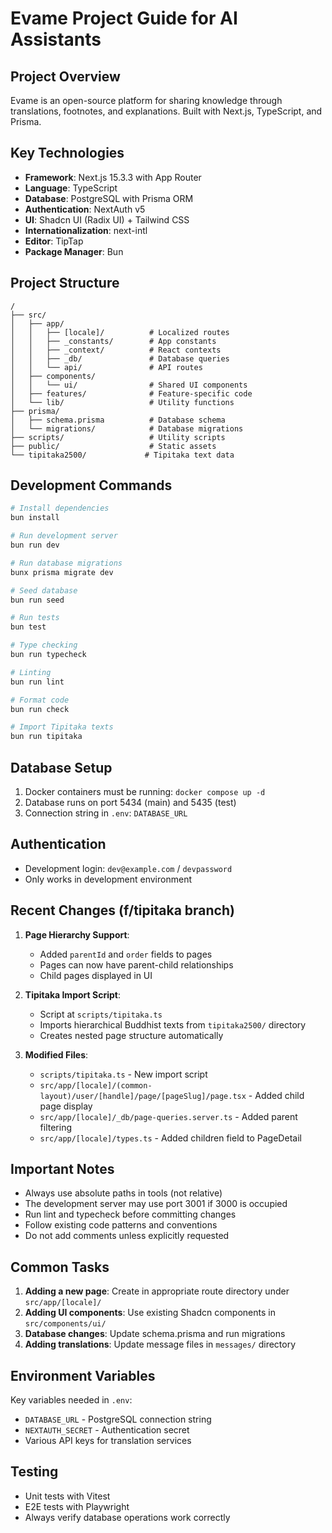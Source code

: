 # Evame Project Guide for AI Assistants

## Project Overview
Evame is an open-source platform for sharing knowledge through translations, footnotes, and explanations. Built with Next.js, TypeScript, and Prisma.

## Key Technologies
- **Framework**: Next.js 15.3.3 with App Router
- **Language**: TypeScript
- **Database**: PostgreSQL with Prisma ORM
- **Authentication**: NextAuth v5
- **UI**: Shadcn UI (Radix UI) + Tailwind CSS
- **Internationalization**: next-intl
- **Editor**: TipTap
- **Package Manager**: Bun

## Project Structure
```
/
├── src/
│   ├── app/
│   │   ├── [locale]/          # Localized routes
│   │   ├── _constants/        # App constants
│   │   ├── _context/          # React contexts
│   │   ├── _db/               # Database queries
│   │   └── api/               # API routes
│   ├── components/
│   │   └── ui/                # Shared UI components
│   ├── features/              # Feature-specific code
│   └── lib/                   # Utility functions
├── prisma/
│   ├── schema.prisma          # Database schema
│   └── migrations/            # Database migrations
├── scripts/                   # Utility scripts
├── public/                    # Static assets
└── tipitaka2500/             # Tipitaka text data
```

## Development Commands
```bash
# Install dependencies
bun install

# Run development server
bun run dev

# Run database migrations
bunx prisma migrate dev

# Seed database
bun run seed

# Run tests
bun test

# Type checking
bun run typecheck

# Linting
bun run lint

# Format code
bun run check

# Import Tipitaka texts
bun run tipitaka
```

## Database Setup
1. Docker containers must be running: `docker compose up -d`
2. Database runs on port 5434 (main) and 5435 (test)
3. Connection string in `.env`: `DATABASE_URL`

## Authentication
- Development login: `dev@example.com` / `devpassword`
- Only works in development environment

## Recent Changes (f/tipitaka branch)
1. **Page Hierarchy Support**:
   - Added `parentId` and `order` fields to pages
   - Pages can now have parent-child relationships
   - Child pages displayed in UI

2. **Tipitaka Import Script**:
   - Script at `scripts/tipitaka.ts`
   - Imports hierarchical Buddhist texts from `tipitaka2500/` directory
   - Creates nested page structure automatically

3. **Modified Files**:
   - `scripts/tipitaka.ts` - New import script
   - `src/app/[locale]/(common-layout)/user/[handle]/page/[pageSlug]/page.tsx` - Added child page display
   - `src/app/[locale]/_db/page-queries.server.ts` - Added parent filtering
   - `src/app/[locale]/types.ts` - Added children field to PageDetail

## Important Notes
- Always use absolute paths in tools (not relative)
- The development server may use port 3001 if 3000 is occupied
- Run lint and typecheck before committing changes
- Follow existing code patterns and conventions
- Do not add comments unless explicitly requested

## Common Tasks
1. **Adding a new page**: Create in appropriate route directory under `src/app/[locale]/`
2. **Adding UI components**: Use existing Shadcn components in `src/components/ui/`
3. **Database changes**: Update schema.prisma and run migrations
4. **Adding translations**: Update message files in `messages/` directory

## Environment Variables
Key variables needed in `.env`:
- `DATABASE_URL` - PostgreSQL connection string
- `NEXTAUTH_SECRET` - Authentication secret
- Various API keys for translation services

## Testing
- Unit tests with Vitest
- E2E tests with Playwright
- Always verify database operations work correctly